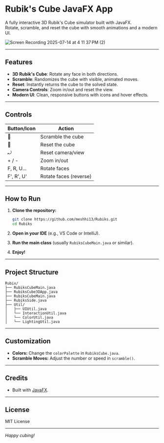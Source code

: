 # Rubik's Cube JavaFX App

A fully interactive 3D Rubik's Cube simulator built with JavaFX.  
Rotate, scramble, and reset the cube with smooth animations and a modern UI.

![Screen Recording 2025-07-14 at 4 11 37 PM (2)](https://github.com/user-attachments/assets/e6224323-116e-4e9f-8594-a129bc64d4d7)

---

## Features

- **3D Rubik's Cube**: Rotate any face in both directions.
- **Scramble**: Randomizes the cube with visible, animated moves.
- **Reset**: Instantly returns the cube to the solved state.
- **Camera Controls**: Zoom in/out and reset the view.
- **Modern UI**: Clean, responsive buttons with icons and hover effects.

---

## Controls

| Button/Icon | Action                |
|-------------|-----------------------|
| 🎲          | Scramble the cube     |
| 🔄          | Reset the cube        |
| ⤾           | Reset camera/view     |
| + / -       | Zoom in/out           |
| F, R, U...  | Rotate faces          |
| F', R', U'  | Rotate faces (reverse)|

---

## How to Run

1. **Clone the repository:**
    ```sh
    git clone https://github.com/meshhi13/Rubiks.git
    cd Rubiks
    ```

2. **Open in your IDE** (e.g., VS Code or IntelliJ).

3. **Run the main class** (usually `RubiksCubeMain.java` or similar).

4. **Enjoy!**

---

## Project Structure

```
Rubix/
├── RubiksCubeMain.java
├── RubiksCube3DApp.java
├── RubiksCubeMain.java
├── RubiksSide.java
├── Util/
│   ├── UIUtil.java
│   └── InteractionUtil.java
│   └── ColorUtil.java
│   └── LightingUtil.java
```

---

## Customization

- **Colors:** Change the `colorPalette` in `RubiksCube.java`.
- **Scramble Moves:** Adjust the number or speed in `scramble()`.

---

## Credits

- Built with [JavaFX](https://openjfx.io/).

---

## License

MIT License

---

*Happy cubing!*
